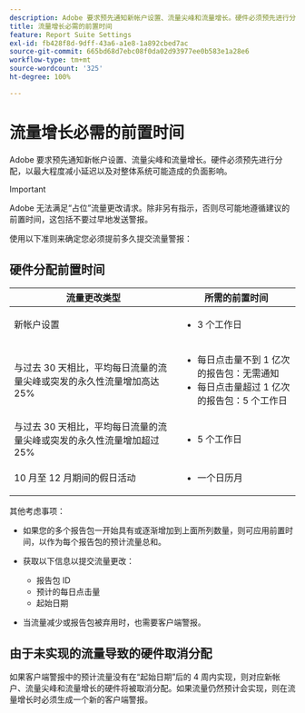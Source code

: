 ```yaml
---
description: Adobe 要求预先通知新帐户设置、流量尖峰和流量增长。硬件必须预先进行分配，以最大程度减小延迟以及对整体系统可能造成的负面影响。
title: 流量增长必需的前置时间
feature: Report Suite Settings
exl-id: fb428f8d-9dff-43a6-a1e8-1a892cbed7ac
source-git-commit: 665bd68d7ebc08f0da02d93977ee0b583e1a28e6
workflow-type: tm+mt
source-wordcount: '325'
ht-degree: 100%

---
```


# 流量增长必需的前置时间

Adobe 要求预先通知新帐户设置、流量尖峰和流量增长。硬件必须预先进行分配，以最大程度减小延迟以及对整体系统可能造成的负面影响。

>[!IMPORTANT]
>
>Adobe 无法满足“占位”流量更改请求。除非另有指示，否则尽可能地遵循建议的前置时间，这包括不要过早地发送警报。

使用以下准则来确定您必须提前多久提交流量警报：

## 硬件分配前置时间


<table id="table_A67CC3B164F740088797BD8913244E47">
 <thead>
  <tr>
   <th colname="col1" class="entry"> 流量更改类型 </th>
   <th colname="col2" class="entry"> 所需的前置时间 </th>
  </tr>
 </thead>
 <tbody>
  <tr>
   <td colname="col1"> 新帐户设置 </td>
   <td colname="col2"> <ul><li>3 个工作日</li></ul></td>
  </tr>
  <tr>
   <td colname="col1"> 与过去 30 天相比，平均每日流量的流量尖峰或突发的永久性流量增加高达 25%</td>
   <td colname="col2"> <ul><li>每日点击量不到 1 亿次的报告包：无需通知</li><li>每日点击量超过 1 亿次的报告包：5 个工作日</li></ul></td>
  </tr>
  <tr>
   <td colname="col1"> 与过去 30 天相比，平均每日流量的流量尖峰或突发的永久性流量增加超过 25%</td>
   <td colname="col2"> <ul><li>5 个工作日</li></ul></td>
  </tr>
  <tr>
   <td colname="col1"> 10 月至 12 月期间的假日活动 </td>
   <td colname="col2"> <ul><li>一个日历月</li></ul> </td>
  </tr>
 </tbody>
</table>

其他考虑事项：

* 如果您的多个报告包一开始具有或逐渐增加到上面所列数量，则可应用前置时间，以作为每个报告包的预计流量总和。
* 获取以下信息以提交流量更改：

   * 报告包 ID
   * 预计的每日点击量
   * 起始日期

* 当流量减少或报告包被弃用时，也需要客户端警报。

## 由于未实现的流量导致的硬件取消分配

如果客户端警报中的预计流量没有在“起始日期”后的 4 周内实现，则对应新帐户、流量尖峰和流量增长的硬件将被取消分配。如果流量仍然预计会实现，则在流量增长时必须生成一个新的客户端警报。
